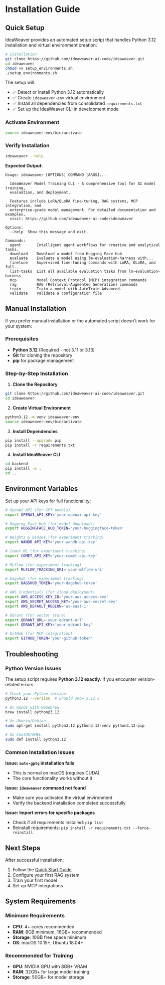 # Installation Guide

## Quick Setup

IdeaWeaver provides an automated setup script that handles Python 3.12 installation and virtual environment creation:

```bash
# Installation
git clone https://github.com/ideaweaver-ai-code/ideaweaver.git
cd ideaweaver
chmod +x setup_environments.sh
./setup_environments.sh
```

The setup will:

- ✅ Detect or install Python 3.12 automatically
- ✅ Create `ideaweaver-env` virtual environment  
- ✅ Install all dependencies from consolidated `requirements.txt`
- ✅ Set up the IdeaWeaver CLI in development mode

### Activate Environment

```bash
source ideaweaver-env/bin/activate
```

### Verify Installation

```bash
ideaweaver --help
```

**Expected Output:**
```
Usage: ideaweaver [OPTIONS] COMMAND [ARGS]...

  IdeaWeaver Model Training CLI - A comprehensive tool for AI model training,
  evaluation, and deployment.

  Features include LoRA/QLoRA fine-tuning, RAG systems, MCP integration, and
  enterprise-grade model management. For detailed documentation and examples,
  visit: https://github.com/ideaweaver-ai-code/ideaweaver

Options:
  --help  Show this message and exit.

Commands:
  agent       Intelligent agent workflows for creative and analytical tasks.
  download    Download a model from Hugging Face Hub
  evaluate    Evaluate a model using lm-evaluation-harness with...
  finetune    Supervised fine-tuning commands with LoRA, QLoRA, and full...
  list-tasks  List all available evaluation tasks from lm-evaluation-harness
  mcp         Model Context Protocol (MCP) integration commands
  rag         RAG (Retrieval-Augmented Generation) commands
  train       Train a model with AutoTrain Advanced.
  validate    Validate a configuration file
```

## Manual Installation

If you prefer manual installation or the automated script doesn't work for your system:

### Prerequisites

- **Python 3.12** (Required - not 3.11 or 3.13)
- **Git** for cloning the repository
- **pip** for package management

### Step-by-Step Installation

1. **Clone the Repository**
```bash
git clone https://github.com/ideaweaver-ai-code/ideaweaver.git
cd ideaweaver
```

2. **Create Virtual Environment**
```bash
python3.12 -m venv ideaweaver-env
source ideaweaver-env/bin/activate  
```

3. **Install Dependencies**
```bash
pip install --upgrade pip
pip install -r requirements.txt
```

4. **Install IdeaWeaver CLI**
```bash
cd backend
pip install -e .
cd ..
```

## Environment Variables

Set up your API keys for full functionality:

```bash
# OpenAI API (for GPT models)
export OPENAI_API_KEY='your-openai-api-key'

# Hugging Face Hub (for model downloads)
export HUGGINGFACE_HUB_TOKEN='your-huggingface-token'

# Weights & Biases (for experiment tracking)
export WANDB_API_KEY='your-wandb-api-key'

# Comet ML (for experiment tracking)
export COMET_API_KEY='your-comet-api-key'

# MLflow (for experiment tracking)
export MLFLOW_TRACKING_URI='your-mlflow-uri'

# DagsHub (for experiment tracking)
export DAGSHUB_TOKEN='your-dagshub-token'

# AWS Credentials (for cloud deployment)
export AWS_ACCESS_KEY_ID='your-aws-access-key'
export AWS_SECRET_ACCESS_KEY='your-aws-secret-key'
export AWS_DEFAULT_REGION='us-east-1'

# Qdrant (for vector store)
export QDRANT_URL='your-qdrant-url'
export QDRANT_API_KEY='your-qdrant-key'

# GitHub (for MCP integration)
export GITHUB_TOKEN='your-github-token'
```

## Troubleshooting

### Python Version Issues

The setup script requires **Python 3.12 exactly**. If you encounter version-related errors:

```bash
# Check your Python version
python3.12 --version  # Should show 3.12.x

# On macOS with Homebrew
brew install python@3.12

# On Ubuntu/Debian
sudo apt-get install python3.12 python3.12-venv python3.12-pip

# On CentOS/RHEL
sudo dnf install python3.12
```

### Common Installation Issues

**Issue: `auto-gptq` installation fails**
- This is normal on macOS (requires CUDA)
- The core functionality works without it

**Issue: `ideaweaver` command not found**
- Make sure you activated the virtual environment
- Verify the backend installation completed successfully

**Issue: Import errors for specific packages**
- Check if all requirements installed: `pip list`
- Reinstall requirements: `pip install -r requirements.txt --force-reinstall`

## Next Steps

After successful installation:

1. Follow the [Quick Start Guide](quick-start.md)
2. Configure your first RAG system
3. Train your first model
4. Set up MCP integrations

## System Requirements

### Minimum Requirements
- **CPU**: 4+ cores recommended
- **RAM**: 8GB minimum, 16GB+ recommended
- **Storage**: 10GB free space minimum
- **OS**: macOS 10.15+, Ubuntu 18.04+

### Recommended for Training
- **GPU**: NVIDIA GPU with 8GB+ VRAM
- **RAM**: 32GB+ for large model training  
- **Storage**: 50GB+ for model storage 